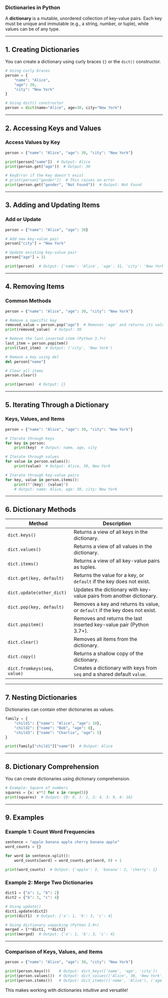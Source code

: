 ### **Dictionaries in Python**

A **dictionary** is a mutable, unordered collection of key-value pairs. Each key must be unique and immutable (e.g., a string, number, or tuple), while values can be of any type.

---

## **1. Creating Dictionaries**
You can create a dictionary using curly braces `{}` or the `dict()` constructor.

```python
# Using curly braces
person = {
    "name": "Alice",
    "age": 30,
    "city": "New York"
}

# Using dict() constructor
person = dict(name="Alice", age=30, city="New York")
```

---

## **2. Accessing Keys and Values**

### **Access Values by Key**
```python
person = {"name": "Alice", "age": 30, "city": "New York"}

print(person["name"])  # Output: Alice
print(person.get("age"))  # Output: 30

# KeyError if the key doesn't exist
# print(person["gender"])  # This raises an error
print(person.get("gender", "Not Found"))  # Output: Not Found
```

---

## **3. Adding and Updating Items**

### **Add or Update**
```python
person = {"name": "Alice", "age": 30}

# Add new key-value pair
person["city"] = "New York"

# Update existing key-value pair
person["age"] = 31

print(person)  # Output: {'name': 'Alice', 'age': 31, 'city': 'New York'}
```

---

## **4. Removing Items**

### **Common Methods**
```python
person = {"name": "Alice", "age": 30, "city": "New York"}

# Remove a specific key
removed_value = person.pop("age")  # Removes 'age' and returns its value
print(removed_value)  # Output: 30

# Remove the last inserted item (Python 3.7+)
last_item = person.popitem()
print(last_item)  # Output: ('city', 'New York')

# Remove a key using del
del person["name"]

# Clear all items
person.clear()

print(person)  # Output: {}
```

---

## **5. Iterating Through a Dictionary**

### **Keys, Values, and Items**
```python
person = {"name": "Alice", "age": 30, "city": "New York"}

# Iterate through keys
for key in person:
    print(key)  # Output: name, age, city

# Iterate through values
for value in person.values():
    print(value)  # Output: Alice, 30, New York

# Iterate through key-value pairs
for key, value in person.items():
    print(f"{key}: {value}")
    # Output: name: Alice, age: 30, city: New York
```

---

## **6. Dictionary Methods**

| Method                | Description                                                                 |
|-----------------------|-----------------------------------------------------------------------------|
| `dict.keys()`         | Returns a view of all keys in the dictionary.                              |
| `dict.values()`       | Returns a view of all values in the dictionary.                            |
| `dict.items()`        | Returns a view of all key-value pairs as tuples.                           |
| `dict.get(key, default)` | Returns the value for a key, or `default` if the key does not exist.        |
| `dict.update(other_dict)` | Updates the dictionary with key-value pairs from another dictionary.      |
| `dict.pop(key, default)` | Removes a key and returns its value, or `default` if the key does not exist. |
| `dict.popitem()`      | Removes and returns the last inserted key-value pair (Python 3.7+).        |
| `dict.clear()`        | Removes all items from the dictionary.                                     |
| `dict.copy()`         | Returns a shallow copy of the dictionary.                                 |
| `dict.fromkeys(seq, value)` | Creates a dictionary with keys from `seq` and a shared default `value`. |

---

## **7. Nesting Dictionaries**
Dictionaries can contain other dictionaries as values.

```python
family = {
    "child1": {"name": "Alice", "age": 10},
    "child2": {"name": "Bob", "age": 8},
    "child3": {"name": "Charlie", "age": 5}
}

print(family["child1"]["name"])  # Output: Alice
```

---

## **8. Dictionary Comprehension**
You can create dictionaries using dictionary comprehension.

```python
# Example: Square of numbers
squares = {x: x**2 for x in range(5)}
print(squares)  # Output: {0: 0, 1: 1, 2: 4, 3: 9, 4: 16}
```

---

## **9. Examples**

### **Example 1: Count Word Frequencies**
```python
sentence = "apple banana apple cherry banana apple"
word_counts = {}

for word in sentence.split():
    word_counts[word] = word_counts.get(word, 0) + 1

print(word_counts)  # Output: {'apple': 3, 'banana': 2, 'cherry': 1}
```

### **Example 2: Merge Two Dictionaries**
```python
dict1 = {"a": 1, "b": 2}
dict2 = {"b": 3, "c": 4}

# Using update()
dict1.update(dict2)
print(dict1)  # Output: {'a': 1, 'b': 3, 'c': 4}

# Using dictionary unpacking (Python 3.9+)
merged = {**dict1, **dict2}
print(merged)  # Output: {'a': 1, 'b': 3, 'c': 4}
```

---

### **Comparison of Keys, Values, and Items**

```python
person = {"name": "Alice", "age": 30, "city": "New York"}

print(person.keys())    # Output: dict_keys(['name', 'age', 'city'])
print(person.values())  # Output: dict_values(['Alice', 30, 'New York'])
print(person.items())   # Output: dict_items([('name', 'Alice'), ('age', 30), ('city', 'New York')])
``` 

This makes working with dictionaries intuitive and versatile!